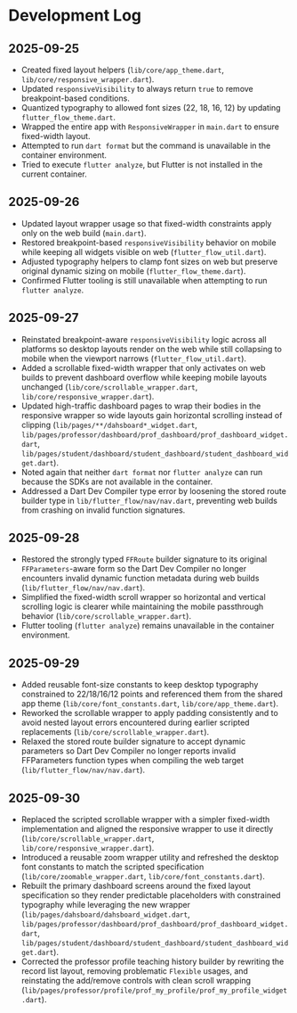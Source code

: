 # Development Log

## 2025-09-25
- Created fixed layout helpers (`lib/core/app_theme.dart`, `lib/core/responsive_wrapper.dart`).
- Updated `responsiveVisibility` to always return `true` to remove breakpoint-based conditions.
- Quantized typography to allowed font sizes (22, 18, 16, 12) by updating `flutter_flow_theme.dart`.
- Wrapped the entire app with `ResponsiveWrapper` in `main.dart` to ensure fixed-width layout.
- Attempted to run `dart format` but the command is unavailable in the container environment.
- Tried to execute `flutter analyze`, but Flutter is not installed in the current container.

## 2025-09-26
- Updated layout wrapper usage so that fixed-width constraints apply only on the web build (`main.dart`).
- Restored breakpoint-based `responsiveVisibility` behavior on mobile while keeping all widgets visible on web (`flutter_flow_util.dart`).
- Adjusted typography helpers to clamp font sizes on web but preserve original dynamic sizing on mobile (`flutter_flow_theme.dart`).
- Confirmed Flutter tooling is still unavailable when attempting to run `flutter analyze`.

## 2025-09-27
- Reinstated breakpoint-aware `responsiveVisibility` logic across all platforms so desktop layouts render on the web while still collapsing to mobile when the viewport narrows (`flutter_flow_util.dart`).
- Added a scrollable fixed-width wrapper that only activates on web builds to prevent dashboard overflow while keeping mobile layouts unchanged (`lib/core/scrollable_wrapper.dart`, `lib/core/responsive_wrapper.dart`).
- Updated high-traffic dashboard pages to wrap their bodies in the responsive wrapper so wide layouts gain horizontal scrolling instead of clipping (`lib/pages/**/dahsboard*_widget.dart`, `lib/pages/professor/dashboard/prof_dashboard/prof_dashboard_widget.dart`, `lib/pages/student/dashboard/student_dashboard/student_dashboard_widget.dart`).
- Noted again that neither `dart format` nor `flutter analyze` can run because the SDKs are not available in the container.
- Addressed a Dart Dev Compiler type error by loosening the stored route builder type in `lib/flutter_flow/nav/nav.dart`, preventing web builds from crashing on invalid function signatures.

## 2025-09-28
- Restored the strongly typed `FFRoute` builder signature to its original `FFParameters`-aware form so the Dart Dev Compiler no longer encounters invalid dynamic function metadata during web builds (`lib/flutter_flow/nav/nav.dart`).
- Simplified the fixed-width scroll wrapper so horizontal and vertical scrolling logic is clearer while maintaining the mobile passthrough behavior (`lib/core/scrollable_wrapper.dart`).
- Flutter tooling (`flutter analyze`) remains unavailable in the container environment.

## 2025-09-29
- Added reusable font-size constants to keep desktop typography constrained to 22/18/16/12 points and referenced them from the shared app theme (`lib/core/font_constants.dart`, `lib/core/app_theme.dart`).
- Reworked the scrollable wrapper to apply padding consistently and to avoid nested layout errors encountered during earlier scripted replacements (`lib/core/scrollable_wrapper.dart`).
- Relaxed the stored route builder signature to accept dynamic parameters so Dart Dev Compiler no longer reports invalid FFParameters function types when compiling the web target (`lib/flutter_flow/nav/nav.dart`).

## 2025-09-30
- Replaced the scripted scrollable wrapper with a simpler fixed-width implementation and aligned the responsive wrapper to use it directly (`lib/core/scrollable_wrapper.dart`, `lib/core/responsive_wrapper.dart`).
- Introduced a reusable zoom wrapper utility and refreshed the desktop font constants to match the scripted specification (`lib/core/zoomable_wrapper.dart`, `lib/core/font_constants.dart`).
- Rebuilt the primary dashboard screens around the fixed layout specification so they render predictable placeholders with constrained typography while leveraging the new wrapper (`lib/pages/dahsboard/dahsboard_widget.dart`, `lib/pages/professor/dashboard/prof_dashboard/prof_dashboard_widget.dart`, `lib/pages/student/dashboard/student_dashboard/student_dashboard_widget.dart`).
- Corrected the professor profile teaching history builder by rewriting the record list layout, removing problematic `Flexible` usages, and reinstating the add/remove controls with clean scroll wrapping (`lib/pages/professor/profile/prof_my_profile/prof_my_profile_widget.dart`).
